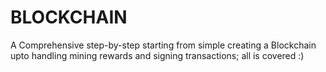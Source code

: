 # BLOCKCHAIN
A Comprehensive step-by-step starting from simple creating a Blockchain upto handling mining rewards and signing transactions; all is covered :)
